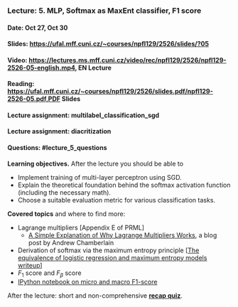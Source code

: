 ### Lecture: 5. MLP, Softmax as MaxEnt classifier, F1 score
#### Date: Oct 27, Oct 30
#### Slides: https://ufal.mff.cuni.cz/~courses/npfl129/2526/slides/?05
#### Video: https://lectures.ms.mff.cuni.cz/video/rec/npfl129/2526/npfl129-2526-05-english.mp4, EN Lecture
#### Reading: https://ufal.mff.cuni.cz/~courses/npfl129/2526/slides.pdf/npfl129-2526-05.pdf,PDF Slides
#### Lecture assignment: multilabel_classification_sgd
#### Lecture assignment: diacritization
#### Questions: #lecture_5_questions

**Learning objectives.** After the lecture you should be able to

- Implement training of multi-layer perceptron using SGD.
- Explain the theoretical foundation behind the softmax activation function
  (including the necessary math).
- Choose a suitable evaluation metric for various classification tasks.

**Covered topics** and where to find more:

- Lagrange multipliers [Appendix E of PRML]
  - [A Simple Explanation of Why Lagrange Multipliers Works](https://medium.com/@andrew.chamberlain/a-simple-explanation-of-why-lagrange-multipliers-works-253e2cdcbf74), a blog post by Andrew Chamberlain
- Derivation of softmax via the maximum entropy principle [[The equivalence of logistic regression and maximum entropy models writeup](https://github.com/WinVector/Examples/blob/main/dfiles/LogisticRegressionMaxEnt.pdf)]
- $F_1$ score and $F_β$ score
- [IPython notebook on micro and macro F1-score](https://github.com/ufal/npfl129/blob/master/notebooks/confusion_matrix.ipynb)

After the lecture: short and non-comprehensive [**recap quiz**](http://quest.ms.mff.cuni.cz/class-quiz/quiz/ml_intro_lect05).
